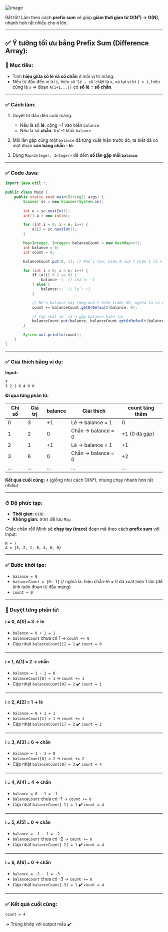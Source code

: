 ![image](https://github.com/user-attachments/assets/b8cf6f53-585b-43cc-9dc5-93cbd4ee364c)

Rất tốt! Làm theo cách **prefix sum** sẽ giúp **giảm thời gian từ O(N²) → O(N)**, nhanh hơn rất nhiều cho `N` lớn.

---

## ✅ Ý tưởng tối ưu bằng Prefix Sum (Difference Array):

### 🎯 Mục tiêu:

* Tính **hiệu giữa số lẻ và số chẵn** ở mỗi vị trí mảng.
* Nếu từ đầu đến vị trí `i`, hiệu `số lẻ - số chẵn` là `x`, và tại vị trí `j > i`, hiệu cũng là `x` ⇒ đoạn `A[i+1...j]` có **số lẻ = số chẵn**.

---

### ✅ Cách làm:

1. Duyệt từ đầu đến cuối mảng:

   * Nếu là số **lẻ**: cộng +1 vào biến `balance`
   * Nếu là số **chẵn**: trừ -1 khỏi `balance`
2. Mỗi lần gặp cùng một `balance` đã từng xuất hiện trước đó, ta biết đã có một đoạn **cân bằng chẵn - lẻ**.
3. Dùng `Map<Integer, Integer>` để đếm **số lần gặp mỗi `balance`**.

---

### ✅ Code Java:

```java
import java.util.*;

public class Main {
    public static void main(String[] args) {
        Scanner sc = new Scanner(System.in);
        
        int n = sc.nextInt();
        int[] a = new int[n];

        for (int i = 0; i < n; i++) {
            a[i] = sc.nextInt();
        }

        Map<Integer, Integer> balanceCount = new HashMap<>();
        int balance = 0;
        int count = 0;

        balanceCount.put(0, 1); // Khởi tạo: hiệu 0 xuất hiện 1 lần (trường hợp từ đầu mảng)

        for (int i = 0; i < n; i++) {
            if (a[i] % 2 == 0) {
                balance--;  // chẵn: -1
            } else {
                balance++;  // lẻ: +1
            }

            // Nếu balance này từng xuất hiện trước đó, nghĩa là có đoạn con cân bằng
            count += balanceCount.getOrDefault(balance, 0);

            // Cập nhật số lần gặp balance hiện tại
            balanceCount.put(balance, balanceCount.getOrDefault(balance, 0) + 1);
        }

        System.out.println(count);
    }
}
```

---

### ✅ Giải thích bằng ví dụ:

**Input:**

```
7
3 2 1 6 4 0 0
```

**Đi qua từng phần tử:**

| Chỉ số | Giá trị | balance | Giải thích         | count tăng thêm |
| ------ | ------- | ------- | ------------------ | --------------- |
| 0      | 3       | +1      | Lẻ → balance = 1   | 0               |
| 1      | 2       | 0       | Chẵn → balance = 0 | +1 (0 đã gặp)   |
| 2      | 1       | +1      | Lẻ → balance = 1   | +1              |
| 3      | 6       | 0       | Chẵn → balance = 0 | +2              |
| ...    | ...     | ...     | ...                | ...             |

**Kết quả cuối cùng:** `4` (giống như cách O(N²), nhưng chạy nhanh hơn rất nhiều)

---

### ⏱ Độ phức tạp:

* **Thời gian:** `O(N)`
* **Không gian:** `O(N)` để lưu `Map`

Chắc chắn rồi! Mình sẽ **chạy tay (trace)** đoạn mã theo cách **prefix sum** với input:

```
N = 7
A = {3, 2, 1, 6, 4, 0, 0}
```

---

### ✅ Bước khởi tạo:

* `balance = 0`
* `balanceCount = {0: 1}`  // nghĩa là: hiệu chẵn-lẻ = 0 đã xuất hiện 1 lần (để tính luôn đoạn từ đầu mảng)
* `count = 0`

---

### 🔁 Duyệt từng phần tử:

#### **i = 0**, A\[0] = **3** → lẻ

* `balance = 0 + 1 = 1`
* `balanceCount` chưa có 1 → `count += 0`
* Cập nhật `balanceCount[1] = 1`
  ✔️ `count = 0`

---

#### **i = 1**, A\[1] = **2** → chẵn

* `balance = 1 - 1 = 0`
* `balanceCount[0] = 1` → `count += 1`
* Cập nhật `balanceCount[0] = 2`
  ✔️ `count = 1`

---

#### **i = 2**, A\[2] = **1** → lẻ

* `balance = 0 + 1 = 1`
* `balanceCount[1] = 1` → `count += 1`
* Cập nhật `balanceCount[1] = 2`
  ✔️ `count = 2`

---

#### **i = 3**, A\[3] = **6** → chẵn

* `balance = 1 - 1 = 0`
* `balanceCount[0] = 2` → `count += 2`
* Cập nhật `balanceCount[0] = 3`
  ✔️ `count = 4`

---

#### **i = 4**, A\[4] = **4** → chẵn

* `balance = 0 - 1 = -1`
* `balanceCount` chưa có -1 → `count += 0`
* Cập nhật `balanceCount[-1] = 1`
  ✔️ `count = 4`

---

#### **i = 5**, A\[5] = **0** → chẵn

* `balance = -1 - 1 = -2`
* `balanceCount` chưa có -2 → `count += 0`
* Cập nhật `balanceCount[-2] = 1`
  ✔️ `count = 4`

---

#### **i = 6**, A\[6] = **0** → chẵn

* `balance = -2 - 1 = -3`
* `balanceCount` chưa có -3 → `count += 0`
* Cập nhật `balanceCount[-3] = 1`
  ✔️ `count = 4`

---

### ✅ Kết quả cuối cùng:

```
count = 4
```

→ Trùng khớp với output mẫu ✔️


